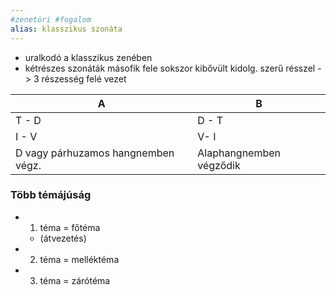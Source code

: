 ```yaml
---
#zenetöri #fogalom
alias: klasszikus szonáta
---
```


- uralkodó a klasszikus zenében
- kétrészes szonáták másofik fele sokszor kibővült kidolg. szerű résszel -> 3 részesség felé vezet

| A     | B                       |
| ----- | ----------------------- |
| T - D | D - T                   |
| I - V | V- I                    |
| D vagy párhuzamos hangnemben végz.      | Alaphangnemben végződik |

### Több témájúság
- 1. téma = főtéma
	- (átvezetés)
- 2. téma = melléktéma
- 3. téma = zárótéma

